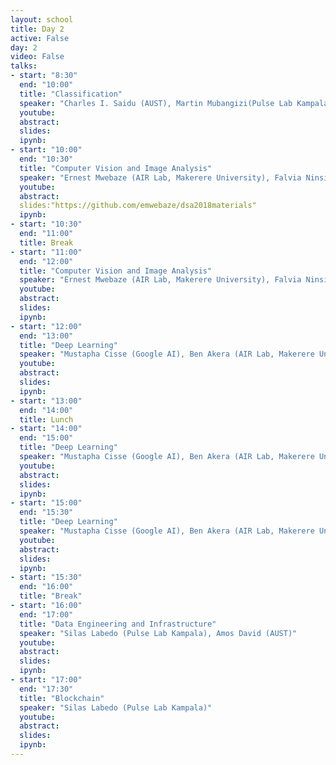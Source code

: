```yaml
---
layout: school
title: Day 2
active: False
day: 2
video: False
talks:
- start: "8:30"
  end: "10:00"
  title: "Classification"
  speaker: "Charles I. Saidu (AUST), Martin Mubangizi(Pulse Lab Kampala)"
  youtube:
  abstract:
  slides:
  ipynb:
- start: "10:00"
  end: "10:30"
  title: "Computer Vision and Image Analysis"
  speaker: "Ernest Mwebaze (AIR Lab, Makerere University), Falvia Ninsiima Delmira (AIR Lab, Makerere University)"
  youtube:
  abstract:
  slides:"https://github.com/emwebaze/dsa2018materials"
  ipynb:
- start: "10:30"
  end: "11:00"
  title: Break
- start: "11:00"
  end: "12:00"
  title: "Computer Vision and Image Analysis"
  speaker: "Ernest Mwebaze (AIR Lab, Makerere University), Falvia Ninsiima Delmira (AIR Lab, Makerere University)"
  youtube:
  abstract:
  slides:
  ipynb:
- start: "12:00"
  end: "13:00"
  title: "Deep Learning"
  speaker: "Mustapha Cisse (Google AI), Ben Akera (AIR Lab, Makerere University), Mutembesa Daniel (AIR Lab, Makerere University)"
  youtube:
  abstract:
  slides:
  ipynb:
- start: "13:00"
  end: "14:00"
  title: Lunch
- start: "14:00"
  end: "15:00"
  title: "Deep Learning"
  speaker: "Mustapha Cisse (Google AI), Ben Akera (AIR Lab, Makerere University), Mutembesa Daniel (AIR Lab, Makerere University)"
  youtube:
  abstract:
  slides:
  ipynb:
- start: "15:00"
  end: "15:30"
  title: "Deep Learning"
  speaker: "Mustapha Cisse (Google AI), Ben Akera (AIR Lab, Makerere University), Mutembesa Daniel (AIR Lab, Makerere University)"
  youtube:
  abstract:
  slides:
  ipynb:
- start: "15:30"
  end: "16:00"
  title: "Break"
- start: "16:00"
  end: "17:00"
  title: "Data Engineering and Infrastructure"
  speaker: "Silas Labedo (Pulse Lab Kampala), Amos David (AUST)"
  youtube:
  abstract:
  slides:
  ipynb:
- start: "17:00"
  end: "17:30"
  title: "Blockchain"
  speaker: "Silas Labedo (Pulse Lab Kampala)"
  youtube:
  abstract:
  slides:
  ipynb:
---
```

